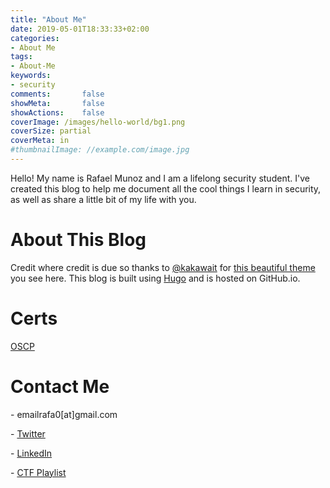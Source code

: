 ```yaml
---
title: "About Me"
date: 2019-05-01T18:33:33+02:00
categories:
- About Me
tags:
- About-Me
keywords:
- security
comments:       false
showMeta:       false
showActions:    false
coverImage: /images/hello-world/bg1.png
coverSize: partial
coverMeta: in
#thumbnailImage: //example.com/image.jpg
---
```

Hello! My name is Rafael Munoz and I am a lifelong security student. I've created this blog to help me document all the cool things I learn in security, as well as share a little bit of my life with you.

# About This Blog
Credit where credit is due so thanks to [@kakawait](https://github.com/kakawait/) for [this beautiful theme](https://github.com/kakawait/hugo-tranquilpeak-theme) you see here. This blog is built using [Hugo](https://gohugo.io/) and is hosted on GitHub.io.

# Certs
<i class="fa fa-lg fa-rocket"></i> [OSCP](https://www.offensive-security.com/information-security-certifications/oscp-offensive-security-certified-professional/ "Offensive-Security's OSCP Homepage")

# Contact Me
<i class="fa fa-lg fa-envelope"></i> - emailrafa0[at]gmail.com

<i class="fa fa-lg fa-twitter"></i> - [Twitter](https://twitter.com/hellarafa)

<i class="fa fa-lg fa-linkedin"></i> - [LinkedIn](https://www.linkedin.com/in/rafasec/)

<i class="fa fa-lg fa-spotify"></i> -  [CTF Playlist](https://open.spotify.com/user/1221019649/playlist/4LwsqL21guKI0SVG67aTem?si=vN1gHsgMRwqYz8sHhhxXzg)
